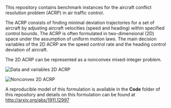This repository contains benchmark instances for the aircraft conflict resolution problem (ACRP) in air traffic control.

The ACRP consists of finding minimal deviation trajectories for a set of aircraft by adjusting aircraft velocities (speed and heading) within specified control bounds. The ACRP is often formulated in two-dimensional (2D) space under the assumption of uniform motion laws. The main decision variables of the 2D ACRP are the speed control rate and the heading control deviation of aircraft. 

The 2D ACRP can be represented as a nonconvex mixed-integer problem.

![Data and variables 2D ACRP](https://github.com/acrp-lib/acrp-lib/blob/master/table.PNG)

![Nonconvex 2D ACRP](https://github.com/acrp-lib/acrp-lib/blob/master/nonconvex.PNG)

A reproducible model of this formulation is available in the __Code__ folder of this repository and details on this formulation can be found at http://arxiv.org/abs/1911.12997
